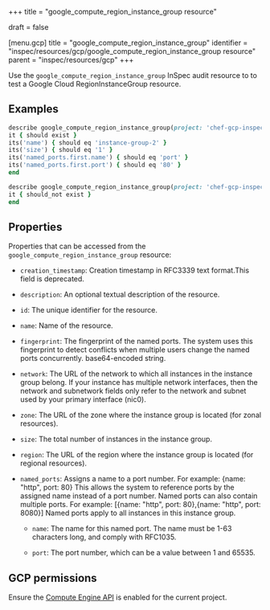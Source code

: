 +++
title = "google_compute_region_instance_group resource"

draft = false


[menu.gcp]
title = "google_compute_region_instance_group"
identifier = "inspec/resources/gcp/google_compute_region_instance_group resource"
parent = "inspec/resources/gcp"
+++

Use the `google_compute_region_instance_group` InSpec audit resource to to test a Google Cloud RegionInstanceGroup resource.

## Examples

```ruby
describe google_compute_region_instance_group(project: 'chef-gcp-inspec', region: 'us-central1', name: 'instance-group-2') do
it { should exist }
its('name') { should eq 'instance-group-2' }
its('size') { should eq '1' }
its('named_ports.first.name') { should eq 'port' }
its('named_ports.first.port') { should eq '80' }
end

describe google_compute_region_instance_group(project: 'chef-gcp-inspec', region: 'europe-west2', name: 'nonexistent') do
it { should_not exist }
end
```

## Properties

Properties that can be accessed from the `google_compute_region_instance_group` resource:


  * `creation_timestamp`: Creation timestamp in RFC3339 text format.This field is deprecated.

  * `description`: An optional textual description of the resource.

  * `id`: The unique identifier for the resource.

  * `name`: Name of the resource.

  * `fingerprint`: The fingerprint of the named ports. The system uses this fingerprint to detect conflicts when multiple users change the named ports concurrently. base64-encoded string.

  * `network`: The URL of the network to which all instances in the instance group belong. If your instance has multiple network interfaces, then the network and subnetwork fields only refer to the network and subnet used by your primary interface (nic0).

  * `zone`: The URL of the zone where the instance group is located (for zonal resources).

  * `size`: The total number of instances in the instance group.

  * `region`:  The URL of the region where the instance group is located (for regional resources).

  * `named_ports`: Assigns a name to a port number. For example: {name: "http", port: 80} This allows the system to reference ports by the assigned name instead of a port number. Named ports can also contain multiple ports. For example: [{name: "http", port: 80},{name: "http", port: 8080}] Named ports apply to all instances in this instance group.

    * `name`: The name for this named port. The name must be 1-63 characters long, and comply with RFC1035.

    * `port`: The port number, which can be a value between 1 and 65535.


## GCP permissions

Ensure the [Compute Engine API](https://console.cloud.google.com/apis/library/compute.googleapis.com/) is enabled for the current project.
